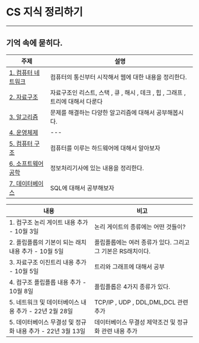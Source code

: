 # CS 지식 정리하기 

***
## 기억 속에 묻히다.
| 주제 | 설명|
|------|---|
|[1. 컴퓨터 네트워크 ](https://github.com/LeeJongAnn/Computer-Science-Base/tree/master/%EC%BB%B4%ED%93%A8%ED%84%B0%20%EB%84%A4%ED%8A%B8%EC%9B%8C%ED%81%AC)|컴퓨터의 통신부터 시작해서 웹에 대한 내용을 정리한다.|
|[2. 자료구조](https://github.com/LeeJongAnn/Computer-Science-Base/tree/master/%EC%9E%90%EB%A3%8C%EA%B5%AC%EC%A1%B0)| 자료구조인 리스트, 스택 , 큐 , 해시 , 데크 , 힙 , 그래프 , 트리에 대해서 다룬다|
|[3. 알고리즘](https://github.com/LeeJongAnn/Computer-Science-Base/tree/master/%EC%95%8C%EA%B3%A0%EB%A6%AC%EC%A6%98)|문제를 해결하는 다양한 알고리즘에 대해서 공부해봅시다.|
|[4. 운영체제 ](https://github.com/LeeJongAnn/Computer-Science-Base/tree/master/%EC%9A%B4%EC%98%81%EC%B2%B4%EC%A0%9C)|---|
|[5. 컴퓨터 구조 ](https://github.com/LeeJongAnn/Computer-Science-Base/tree/master/%EC%BB%B4%ED%93%A8%ED%84%B0%20%EA%B5%AC%EC%A1%B0)|컴퓨터를 이루는 하드웨어에 대해서 알아보자|
|[6. 소프트웨어 공학 ](https://github.com/LeeJongAnn/Computer-Science-Base/tree/master/%EC%86%8C%ED%94%84%ED%8A%B8%EC%9B%A8%EC%96%B4%20%EA%B3%B5%ED%95%99)|정보처리기사에 있는 내용을 정리한다.|
|[7. 데이터베이스 ](https://github.com/LeeJongAnn/Computer-Science-Base/tree/master/%EB%8D%B0%EC%9D%B4%ED%84%B0%EB%B2%A0%EC%9D%B4%EC%8A%A4)|SQL에 대해서 공부해보자|


| 내용                                     | 비고                              |
|----------------------------------------|---------------------------------|
| 1. 컴구조 논리 게이트 내용 추가 - 10월 3일           | 논리 게이트의 종류에는 어떤 것들이?            |
| 2. 플립플롭의 기본이 되는 래치 내용 추가 - 10월 5일      | 플립플롭에는 여러 종류가 있다. 그리고 그 기본은 RS래치이다. |
| 3. 자료구조 이진트리 내용 추가 - 10월 5일            | 트리와 그래프에 대해서 공부                 |
| 4. 컴구조 플립플롭 내용 추가 - 10월 8일             | 플립플롭은 4가지 종류가 있다.               |
| 5. 네트워크 및 데이터베이스 내용 추가 - 22년 2월 28일    | TCP/IP , UDP , DDL,DML,DCL 관련 추가 |
| 5. 데이터베이스 무결성 및 정규화 내용 추가 - 22년 3월 13일 | 데이터베이스 무결성 제약조건 및 정규화 관련 내용 추가  |


